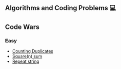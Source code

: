 ## Algorithms and Coding Problems 💻

## Code Wars
### Easy
   - [Counting Duplicates](01_count_duplicates)
   - [Square(n) sum](02_square_n_sum)
   - [Repeat string](03_string_repeat)
